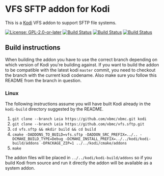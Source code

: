 # VFS SFTP addon for Kodi

This is a [Kodi](https://kodi.tv) VFS addon to support SFTP file systems.

[![License: GPL-2.0-or-later](https://img.shields.io/badge/License-GPL%20v2+-blue.svg)](LICENSE.md)
[![Build Status](https://travis-ci.org/xbmc/vfs.sftp.svg?branch=Leia)](https://travis-ci.org/xbmc/vfs.sftp/branches)
[![Build Status](https://dev.azure.com/teamkodi/binary-addons/_apis/build/status/xbmc.vfs.sftp?branchName=Leia)](https://dev.azure.com/teamkodi/binary-addons/_build/latest?definitionId=54&branchName=Leia)
[![Build Status](https://jenkins.kodi.tv/view/Addons/job/xbmc/job/vfs.sftp/job/Leia/badge/icon)](https://jenkins.kodi.tv/blue/organizations/jenkins/xbmc%2Fvfs.sftp/branches/)
<!--- [![Build Status](https://ci.appveyor.com/api/projects/status/github/xbmc/vfs.sftp?svg=true)](https://ci.appveyor.com/project/xbmc/vfs-sftp) -->

## Build instructions

When building the addon you have to use the correct branch depending on which version of Kodi you're building against.
If you want to build the addon to be compatible with the latest kodi `master` commit, you need to checkout the branch with the current kodi codename.
Also make sure you follow this README from the branch in question.

### Linux

The following instructions assume you will have built Kodi already in the `kodi-build` directory 
suggested by the README.

1. `git clone --branch Leia https://github.com/xbmc/xbmc.git kodi`
2. `git clone --branch Leia https://github.com/xbmc/vfs.sftp.git`
3. `cd vfs.sftp && mkdir build && cd build`
4. `cmake -DADDONS_TO_BUILD=vfs.sftp -DADDON_SRC_PREFIX=../.. -DCMAKE_BUILD_TYPE=Debug -DCMAKE_INSTALL_PREFIX=../../kodi/kodi-build/addons -DPACKAGE_ZIP=1 ../../kodi/cmake/addons`
5. `make`

The addon files will be placed in `../../kodi/kodi-build/addons` so if you build Kodi from source and run it directly 
the addon will be available as a system addon.
